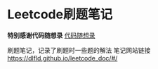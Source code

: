# Leetcode刷题笔记
**特别感谢代码随想录**
<a href="https://www.programmercarl.com/">代码随想录</a>

刷题笔记，记录了刷题时一些题的解法
笔记网站链接   https://dlfld.github.io/leetcode_doc/#/
